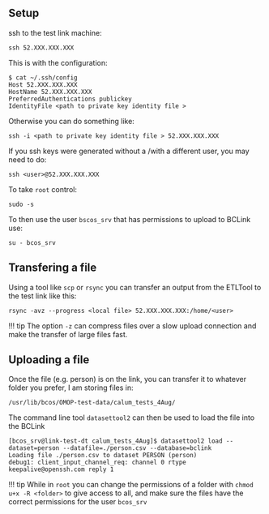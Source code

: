
## Setup

ssh to the test link machine:
```
ssh 52.XXX.XXX.XXX
```
This is with the configuration:
```
$ cat ~/.ssh/config
Host 52.XXX.XXX.XXX
HostName 52.XXX.XXX.XXX
PreferredAuthentications publickey
IdentityFile <path to private key identity file >
```
Otherwise you can do something like:
```
ssh -i <path to private key identity file > 52.XXX.XXX.XXX
```
If you ssh keys were generated without a /with a different user, you may need to do:
```
ssh <user>@52.XXX.XXX.XXX
```

To take `root` control:
```
sudo -s
```

To then use the user `bscos_srv` that has permissions to upload to BCLink use:
```
su - bcos_srv
```

## Transfering a file

Using a tool like `scp` or `rsync` you can transfer an output from the ETLTool to the test link like this:
```
rsync -avz --progress <local file> 52.XXX.XXX.XXX:/home/<user>
```

!!! tip 
    The option `-z` can compress files over a slow upload connection and make the transfer of large files fast.


## Uploading a file

Once the file (e.g. person) is on the link, you can transfer it to whatever folder you prefer, I am storing files in:
```
/usr/lib/bcos/OMOP-test-data/calum_tests_4Aug/
```

The command line tool `datasettool2` can then be used  to load the file into the BCLink
```
[bcos_srv@link-test-dt calum_tests_4Aug]$ datasettool2 load --dataset=person --datafile=./person.csv --database=bclink
Loading file ./person.csv to dataset PERSON (person)
debug1: client_input_channel_req: channel 0 rtype keepalive@openssh.com reply 1
```

!!! tip
    While in `root` you can change the permissions of a folder with `chmod u+x -R <folder>` to give access to all, and make sure the files have the correct permissions for the user `bcos_srv`